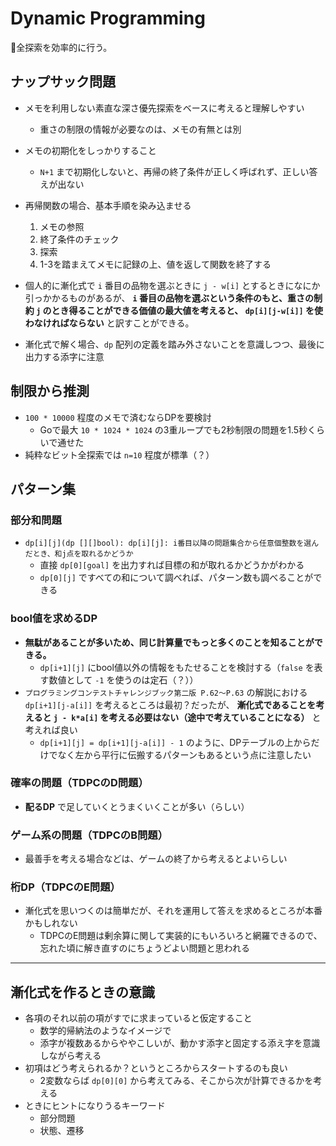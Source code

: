 # Dynamic Programming

全探索を効率的に行う。

## ナップサック問題

- メモを利用しない素直な深さ優先探索をベースに考えると理解しやすい
    - 重さの制限の情報が必要なのは、メモの有無とは別
- メモの初期化をしっかりすること
    - `N+1` まで初期化しないと、再帰の終了条件が正しく呼ばれず、正しい答えが出ない
- 再帰関数の場合、基本手順を染み込ませる
    1. メモの参照
    2. 終了条件のチェック
    3. 探索
    4. 1-3を踏まえてメモに記録の上、値を返して関数を終了する
- 個人的に漸化式で `i` 番目の品物を選ぶときに `j - w[i]` とするときになにか引っかかるものがあるが、
**`i` 番目の品物を選ぶという条件のもと、重さの制約 `j` のとき得ることができる価値の最大値を考えると、 `dp[i][j-w[i]]` を使わなければならない** と訳すことができる。

- 漸化式で解く場合、`dp` 配列の定義を踏み外さないことを意識しつつ、最後に出力する添字に注意

## 制限から推測

- `100 * 10000` 程度のメモで済むならDPを要検討
    - Goで最大 `10 * 1024 * 1024` の3重ループでも2秒制限の問題を1.5秒くらいで通せた
- 純粋なビット全探索では `n=10` 程度が標準（？）

## パターン集

### 部分和問題

- `dp[i][j](dp [][]bool): dp[i][j]: i番目以降の問題集合から任意個整数を選んだとき、和j点を取れるかどうか`
    - 直接 `dp[0][goal]` を出力すれば目標の和が取れるかどうかがわかる
    - `dp[0][j]` ですべての和について調べれば、パターン数も調べることができる

### bool値を求めるDP

- **無駄があることが多いため、同じ計算量でもっと多くのことを知ることができる。**
    - `dp[i+1][j]` にbool値以外の情報をもたせることを検討する（`false` を表す数値として `-1` を使うのは定石（？））
- `プログラミングコンテストチャレンジブック第二版 P.62～P.63` の解説における `dp[i+1][j-a[i]]` を考えるところは最初？だったが、
**漸化式であることを考えると `j - k*a[i]` を考える必要はない（途中で考えていることになる）** と考えれば良い
    - `dp[i+1][j] = dp[i+1][j-a[i]] - 1` のように、DPテーブルの上からだけでなく左から平行に伝搬するパターンもあるという点に注意したい

### 確率の問題（TDPCのD問題）

- **配るDP** で足していくとうまくいくことが多い（らしい）

### ゲーム系の問題（TDPCのB問題）

- 最善手を考える場合などは、ゲームの終了から考えるとよいらしい

### 桁DP（TDPCのE問題）

- 漸化式を思いつくのは簡単だが、それを運用して答えを求めるところが本番かもしれない
    - TDPCのE問題は剰余算に関して実装的にもいろいろと網羅できるので、忘れた頃に解き直すのにちょうどよい問題と思われる

---

## 漸化式を作るときの意識

- 各項のそれ以前の項がすでに求まっていると仮定すること
    - 数学的帰納法のようなイメージで
    - 添字が複数あるからややこしいが、動かす添字と固定する添え字を意識しながら考える
- 初項はどう考えられるか？というところからスタートするのも良い
    - 2変数ならば `dp[0][0]` から考えてみる、そこから次が計算できるかを考える
- ときにヒントになりうるキーワード
    - 部分問題
    - 状態、遷移
